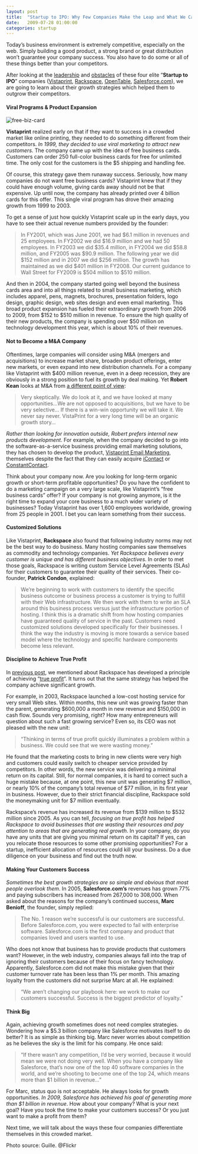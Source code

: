 ```yaml
---
layout: post
title:  "Startup to IPO: Why Few Companies Make the Leap and What We Can Learn from Them (Part 3: Growth)"
date:   2009-07-28 01:00:00
categories: startup
---
```


Today’s business environment is extremely competitive, especially on the web. Simply building a good product, a strong brand or great distribution won’t guarantee your company success. You also have to do some or all of these things better than your competitors.

After looking at the [leadership](http://scale.cc/2009/07/05/startup-to-ipo-why-few-companies-make-the-leap-and-what-we-can-learn-from-them-part-1/) and [obstacles](http://scale.cc/2009/07/15/startup-to-ipo-why-few-companies-make-the-leap-and-what-we-can-learn-from-them-part-2/) of these four elite “**Startup to IPO**” companies ([Vistaprint](http://vistaprint.com/), [Rackspace](http://rackspace.com), [OpenTable](http://opentable.com), [Salesforce.com](http://salesforce.com)), we are going to learn about their growth strategies which helped them to outgrow their competitors.

#### Viral Programs & Product Expansion

![free-biz-card](http://blog.primitus.com/wp-content/uploads/2009/07/free-biz-card1.jpg "free-biz-card")

**Vistaprint** realized early on that if they want to success in a crowded market like online printing, they needed to do something different from their competitors. _In 1999, they decided to use viral marketing to attract new customers_. The company came up with the idea of free business cards. Customers can order 250 full-color business cards for free for unlimited time. The only cost for the customers is the $5 shipping and handling fee.

Of course, this strategy gave them runaway success. Seriously, how many companies do not want free business cards? Vistaprint knew that if they could have enough volume, giving cards away should not be that expensive. Up until now, the company has already printed over 4 billion cards for this offer. This single viral program has drove their amazing growth from 1999 to 2003.

To get a sense of just how quickly Vistaprint scale up in the early days, you have to see their actual revenue numbers provided by the founder:

> In FY2001, which was June 2001, we had $6.1 million in revenues and 25 employees. In FY2002 we did $16.9 million and we had 50 employees. In FY2003 we did $35.4 million, in FY2004 we did $58.8 million, and FY2005 was $90.9 million. The following year we did $152 million and in 2007 we did $256 million. The growth has maintained as we did $401 million in FY2008\. Our current guidance to Wall Street for FY2009 is $504 million to $510 million.

And then in 2004, the company started going well beyond the business cards area and into all things related to small business marketing, which includes apparel, pens, magnets, brochures, presentation folders, logo design, graphic design, web sites design and even email marketing. This broad product expansion has fueled their extraordinary growth from 2006 to 2009, from $152 to $510 million in revenue. To ensure the high quality of their new products, the company is spending over $50 million on technology development this year, which is about 10% of their revenues.

#### Not to Become a M&A Company

Oftentimes, large companies will consider using M&A (mergers and acquisitions) to increase market share, broaden product offerings, enter new markets, or even expand into new distribution channels. For a company like Vistaprint with $400 million revenue, even in a deep recession, they are obviously in a strong position to fuel its growth by deal making. Yet **Robert Kean** looks at M&A from [a different point of view](http://www.sramanamitra.com/2009/06/29/wwfrom-startup-to-500-million-vistaprint-ceo-robert-keane-part-6/):

> Very skeptically. We do look at it, and we have looked at many opportunities…We are not opposed to acquisitions, but we have to be very selective… If there is a win-win opportunity we will take it. We never say never. VistaPrint for a very long time will be an organic growth story…

_Rather than looking for innovation outside, Robert prefers internal new products development_. For example, when the company decided to go into the software-as-a-service business providing email marketing solutions, they has chosen to develop the product, [Vistaprint Email Marketing](http://www.vistaprint.com/email-marketing.aspx), themselves despite the fact that they can easily acquire [iContact](http://icontact.com) or [ConstantContact](http://ConstantContact.com).

Think about your company now. Are you looking for long-term organic growth or short-term profitable opportunities? Do you have the confident to do a marketing campaign on a very large scale, like Vistaprint’s “free business cards” offer? If your company is not growing anymore, is it the right time to expand your core business to a much wider variety of businesses? Today Vistaprint has over 1,600 employees worldwide, growing from 25 people in 2001\. I bet you can learn something from their success.

#### Customized Solutions

Like Vistaprint, **Rackspace** also found that following industry norms may not be the best way to do business. Many hosting companies saw themselves as commodity and technology companies. _Yet Rackspace believes every customer is unique and has different business objectives_. In order to met those goals, Rackspace is writing custom Service Level Agreements (SLAs) for their customers to guarantee their quality of their services. Their co-founder, **Patrick Condon**, explained:

> We’re beginning to work with customers to identify the specific business outcome or business process a customer is trying to fulfill with their Web infrastructure. We then work with them to write an SLA around this business process versus just the infrastructure portion of hosting. I think this is a dramatic shift from how hosting companies have guaranteed quality of service in the past. Customers need customized solutions developed specifically for their businesses. I think the way the industry is moving is more towards a service based model where the technology and specific hardware components become less relevant.

#### Discipline to Achieve True Profit

In [previous post](http://scale.cc/2009/07/15/startup-to-ipo-why-few-companies-make-the-leap-and-what-we-can-learn-from-them-part-2/), we mentioned about Rackspace has developed a principle of achieving “[true profit](http://money.cnn.com/magazines/fsb/fsb_archive/2006/11/01/8391420/index.htm)“. It turns out that the same strategy has helped the company achieve significant growth.

For example, in 2003, Rackspace launched a low-cost hosting service for very small Web sites. Within months, this new unit was growing faster than the parent, generating $600,000 a month in new revenue and $150,000 in cash flow. Sounds very promising, right? How many entrepreneurs will question about such a fast growing service? Even so, its CEO was not pleased with the new unit:

> “Thinking in terms of true profit quickly illuminates a problem within a business. We could see that we were wasting money.”

He found that the marketing costs to bring in new clients were very high and customers could easily switch to cheaper service provided by competitors. In other words, the new service was delivering a minimal return on its capital. Still, for normal companies, it is hard to correct such a huge mistake because, at one point, this new unit was generating $7 million, or nearly 10% of the company’s total revenue of $77 million, in its first year in business. However, due to their strict financial discipline, Rackspace sold the moneymaking unit for $7 million eventually.

Rackspace’s revenue has increased its revenue from $139 million to $532 million since 2005\. As you can tell, _focusing on true profit has helped Rackspace to avoid businesses that are wasting their resources and pay attention to areas that are generating real growth_. In your company, do you have any units that are giving you minimal return on its capital? If yes, can you relocate those resources to some other promising opportunities? For a startup, inefficient allocation of resources could kill your business. Do a due diligence on your business and find out the truth now.

#### Making Your Customers Success

_Sometimes the best growth strategies are so simple and obvious that most people overlook them_. In 2005, **Salesforce.com’s** revenues has grown 77% and paying subscribers has increased from 267,000 to 308,000\. When asked about the reasons for the company’s continued success, **Marc Benioff**, the founder, simply replied:

> The No. 1 reason we’re successful is our customers are successful. Before Salesforce.com, you were expected to fail with enterprise software. Salesforce.com is the first company and product that companies loved and users wanted to use.

Who does not know that business has to provide products that customers want? However, in the web industry, companies always fall into the trap of ignoring their customers because of their focus on fancy technology. Apparently, Salesforce.com did not make this mistake given that their customer turnover rate has been less than 1% per month. This amazing loyalty from the customers did not surprise Marc at all. He explained:

> “We aren’t changing our playbook here: we work to make our customers successful. Success is the biggest predictor of loyalty.”

#### Think Big

Again, achieving growth sometimes does not need complex strategies. Wondering how a $5.3 billion company like Salesforce motivates itself to do better? It is as simple as thinking big. Marc never worries about competition as he believes the sky is the limit for his company. He once said:

> “If there wasn’t any competition, I’d be very worried, because it would mean we were not doing very well. When you have a company like Salesforce, that’s now one of the top 40 software companies in the world, and we’re shooting to become one of the top 24, which means more than $1 billion in revenue…”

For Marc, status quo is not acceptable. He always looks for growth opportunities. _In 2009, Salesforce has achieved his goal of generating more than $1 billion in revenue_. How about your company? What is your next goal? Have you took the time to make your customers success? Or you just want to make a profit from them?

Next time, we will talk about the ways these four companies differentiate themselves in this crowded market.

<span class="photo-source">Photo source: Guille. @Flickr</span>
